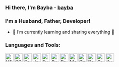 ### Hi there, I'm Bayba - [bayba](https://bayba.website)

### I'm a Husband, Father, Developer!
- 🌱 I’m currently learning and sharing everything 🤣

### Languages and Tools:
<img align="left" alt="HTML5" width="26px" src="https://cdn.pixabay.com/photo/2017/08/05/11/16/logo-2582748_960_720.png" />
<img align="left" alt="CSS3" width="26px" src="https://cdn.icon-icons.com/icons2/1826/PNG/512/4202020css3htmllogosocialsocialmedia-115668_115633.png" />
<img align="left" alt="Sass" width="26px" src="https://sass-lang.com/assets/img/styleguide/seal-color-aef0354c.png" />
<img align="left" alt="JavaScript" width="26px" src="https://upload.wikimedia.org/wikipedia/commons/thumb/9/99/Unofficial_JavaScript_logo_2.svg/1024px-Unofficial_JavaScript_logo_2.svg.png" />
<img align="left" alt="TypeScript" width="26px" src="https://cdn.iconscout.com/icon/free/png-512/typescript-1174965.png" />
<img align="left" alt="Ruby" width="26px" src="https://upload.wikimedia.org/wikipedia/commons/f/f1/Ruby_logo.png" />
<img align="left" alt="React" width="26px" src="https://cdn4.iconfinder.com/data/icons/logos-3/600/React.js_logo-512.png" />
<img align="left" alt="Mobx" width="26px" src="https://mobx.js.org/img/mobx.png" />
<img align="left" alt="Git" width="26px" src="https://seeklogo.com/images/G/git-logo-CD8D6F1C09-seeklogo.com.png" />
<img align="left" alt="Docker" width="26px" src="https://www.docker.com/sites/default/files/d8/2019-07/vertical-logo-monochromatic.png" />
<img align="left" alt="GrapQL" width="26px" src="https://upload.wikimedia.org/wikipedia/commons/thumb/1/17/GraphQL_Logo.svg/768px-GraphQL_Logo.svg.png" />
<img align="left" alt="Kubernetes" width="26px" src="https://miro.medium.com/max/800/1*WpKHLIDsJZgWKJe-SkOtcg.png" />
